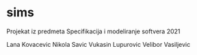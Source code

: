 # sims
Projekat iz predmeta Specifikacija i modeliranje softvera 2021

Lana Kovacevic
Nikola Savic
Vukasin Lupurovic
Velibor Vasiljevic
